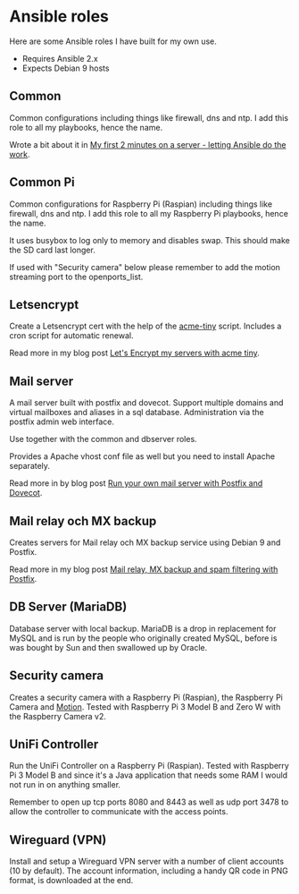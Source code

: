 # Ansible roles

Here are some Ansible roles I have built for my own use.

- Requires Ansible 2.x
- Expects Debian 9 hosts


## Common

Common configurations including things like firewall, dns and ntp. I add this role to all my playbooks, hence the name.

Wrote a bit about it in [My first 2 minutes on a server - letting Ansible do the work](https://xdeb.org/post/2016/06/23/my-first-2-minutes-on-a-server---letting-ansible-do-the-work/).


## Common Pi

Common configurations for Raspberry Pi (Raspian) including things like firewall, dns and ntp. I add this role to all my Raspberry Pi playbooks, hence the name.

It uses busybox to log only to memory and disables swap. This should make the SD card last longer.

If used with "Security camera" below please remember to add the motion streaming port to the openports_list.


## Letsencrypt

Create a Letsencrypt cert with the help of the [acme-tiny](https://github.com/diafygi/acme-tiny) script. Includes a cron script for automatic renewal.

Read more in my blog post [Let's Encrypt my servers with acme tiny](https://xdeb.org/post/2016/02/09/lets-encrypt-my-servers-with-acme-tiny/).


## Mail server

A mail server built with postfix and dovecot. Support multiple domains and virtual mailboxes and aliases in a sql database. Administration via the postfix admin web interface.

Use together with the common and dbserver roles.

Provides a Apache vhost conf file as well but you need to install Apache separately.

Read more in by blog post [Run your own mail server with Postfix and Dovecot](https://xdeb.org/post/2018/02/07/run-your-own-mail-server-with-postfix-and-dovecot/).


## Mail relay och MX backup

Creates servers for Mail relay och MX backup service using Debian 9 and Postfix.

Read more in my blog post [Mail relay, MX backup and spam filtering with Postfix](https://xdeb.org/post/2017/12/20/mail-relay-mx-backup-and-spam-filtering-with-postfix/).


## DB Server (MariaDB)

Database server with local backup. MariaDB is a drop in replacement for MySQL and is run by the people who originally created MySQL, before is was bought by Sun and then swallowed up by Oracle.


## Security camera

Creates a security camera with a Raspberry Pi (Raspian), the Raspberry Pi Camera and [Motion](https://motion-project.github.io). Tested with Raspberry Pi 3 Model B and Zero W with the Raspberry Camera v2.


## UniFi Controller

Run the UniFi Controller on a Raspberry Pi (Raspian). Tested with Raspberry Pi 3 Model B and since it's a Java application that needs some RAM I would not run in on anything smaller.

Remember to open up tcp ports 8080 and 8443 as well as udp port 3478 to allow the controller to communicate with the access points.

## Wireguard (VPN)

Install and setup a Wireguard VPN server with a number of client accounts (10 by default). The account information, including a handy QR code in PNG format, is downloaded at the end.

